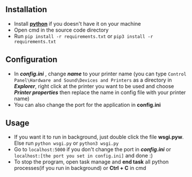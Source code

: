 ## Installation
 * Install [**python**](https://www.python.org/downloads/) if you doesn't have it on your machine
 * Open cmd in the source code directory
 * Run `pip install -r requirements.txt` or `pip3 install -r requirements.txt`

## Configuration

 * In _**config.ini**_ , change _**name**_ to your printer name (you can type `Control Panel\Hardware and Sound\Devices and Printers` as a directory in _**Explorer**_, right click at the printer you want to be used and choose _**Printer properties**_ then replace the name in config file with your printer name)
 * You can also change the port for the application in **config.ini**

## Usage

 * If you want it to run in background, just double click the file **wsgi.pyw**. Else run `python wsgi.py` or `python3 wsgi.py`
 * Go to `localhost:5000` if you don't change the port in _**config.ini**_ or `localhost:[the port you set in config.ini]` and done :)
 * To stop the program, open task manage and **end task** all python processes(if you run in background) or **Ctrl + C** in cmd
